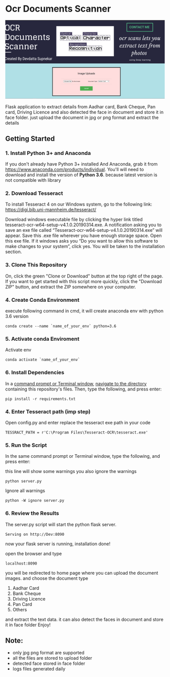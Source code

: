 # Ocr Documents Scanner
![webpage](/static/webpage.png?raw=True "Title") 

Flask application to extract details from Aadhar card, Bank Cheque, Pan card, Driving Licence and also detected the face in document and store it in face folder.
just upload the document in jpg or png format and extract the details 

## Getting Started

### 1. Install Python 3+ and Anaconda 

If you don't already have Python 3+ installed And Anaconda, grab it from <https://www.anaconda.com/products/individual>. You'll will need to download and install the version of **Python 3.6**. because latest version is not compatible with library

### 2. Download Tesseract

To install Tesseract 4 on our Windows system, go to the following link:
<https://digi.bib.uni-mannheim.de/tesseract/>

Download windows executable file by clicking the hyper link titled tesseract-ocr-w64-setup-v4.1.0.20190314.exe. A notification asking you to save an exe file called “Tesseract-ocr-w64-setup-v4.1.0.20190314.exe” will appear. Save this .exe file wherever you have enough storage space.
Open this exe file. If it windows asks you “Do you want to allow this software to make changes to your system”, click yes. You will be taken to the installation section.

### 3. Clone This Repository

On, click the green "Clone or Download" button at the top right of the page. If you want to get started with this script more quickly, click the "Download ZIP" button, and extract the ZIP somewhere on your computer.


### 4. Create Conda Environment

execute following command in cmd, it will create anaconda env with python 3.6 version 
```shell
conda create --name `name_of_your_env` python=3.6
```

### 5. Activate conda Enviroment
Activate env
```shell
conda activate `name_of_your_env`
```
### 6. Install Dependencies

In a [command prompt or Terminal window](https://tutorial.djangogirls.org/en/intro_to_command_line/#what-is-the-command-line), [navigate to the directory](https://tutorial.djangogirls.org/en/intro_to_command_line/#change-current-directory) containing this repository's files. Then, type the following, and press enter:

```shell
pip install -r requirements.txt
```
### 4. Enter Tesseract path  (imp step)

Open config.py and enter replace the tesseract exe path in your code 

```shell
TESSRACT_PATH = r'C:\Program Files\Tesseract-OCR\tesseract.exe'
```

### 5. Run the Script

In the same command prompt or Terminal window, type the following, and press enter:

this line will show some warnings you also ignore the warnings 
```shell
python server.py
```
Ignore all warnings 
```shell
python -W ignore server.py
```


### 6. Review the Results

The server.py script will start the python flask server.

```shell
Serving on http://Dev:8090
```
now your flask server is running, installation done!

open the browser and type
```shell
localhost:8090
```
you will be redirected to home page where you can upload the document images. and choose the document type
1. Aadhar Card 
2. Bank Cheque
3. Driving Licence  
4. Pan Card
5. Others

and extract the text data. it can also detect the faces in document and store it in face folder
Enjoy!

## Note:
- only jpg png format are supported 
- all the files are stored to upload folder 
- detected face stored in face folder 
- logs files generated daily 

